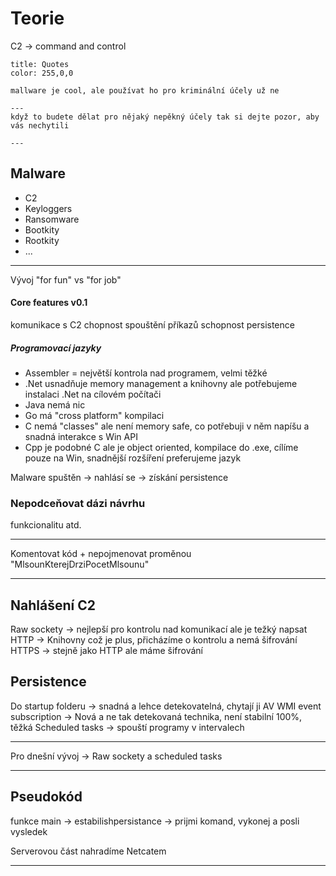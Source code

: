 # Teorie 
C2 -> command and control

```ad-note
title: Quotes
color: 255,0,0

mallware je cool, ale používat ho pro kriminální účely už ne

---
když to budete dělat pro nějaký nepěkný účely tak si dejte pozor, aby vás nechytili

---
```

## Malware
- C2
- Keyloggers
- Ransomware
- Bootkity 
- Rootkity
- ...

---

Vývoj "for fun" vs "for job"

#### Core features v0.1
komunikace s C2
chopnost spouštění příkazů
schopnost persistence

##### Programovací jazyky
- Assembler = největší kontrola nad programem, velmi těžké
- .Net usnadňuje memory management a knihovny ale potřebujeme instalaci .Net na cílovém počítači
- Java nemá nic
- Go má "cross platform" kompilaci
- C nemá "classes" ale není memory safe, co potřebuji v něm napíšu a snadná interakce s Win API
- Cpp je podobné C ale je object oriented, kompilace do .exe, cílíme pouze na Win, snadnější rozšíření preferujeme jazyk 

Malware spuštěn -> nahlásí se -> získání persistence

### Nepodceňovat dázi návrhu
funkcionalitu atd.


---

 Komentovat kód + nepojmenovat proměnou "MlsounKterejDrziPocetMlsounu"

---

## Nahlášení C2
Raw sockety -> nejlepší pro kontrolu nad komunikací ale je težký napsat
HTTP -> Knihovny což je plus, přicházíme o kontrolu a nemá šifrování
HTTPS -> stejně jako HTTP ale máme šifrování

## Persistence 
Do startup folderu -> snadná a lehce detekovatelná, chytají ji AV
WMI event subscription -> Nová a ne tak detekovaná technika, není stabilní 100%, těžká
Scheduled tasks -> spouští programy v intervalech
 

---


Pro dnešní vývoj -> Raw sockety a scheduled tasks


---

## Pseudokód
funkce main -> estabilishpersistance -> prijmi komand, vykonej a posli vysledek

Serverovou část nahradíme Netcatem

---









